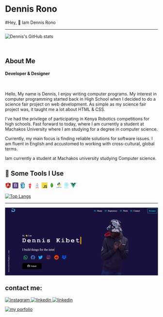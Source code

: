 <h1>Dennis Rono
</h1>
#Hey, 👋 Iam Dennis Rono
<hr>

![Dennis's GitHub stats](https://github-readme-stats.vercel.app/api?username=DennisRono&show_icons=true&theme=dark)
 
<br>
<h2>About Me</h2>
<h4>Developer & Designer</h4>
<br>
<p>
Hello, My name is Dennis, I enjoy writing computer programs. My interest in computer programming started back in High School when I decided to do a science fair project on web development. As simple as my science fair project was, it taught me a lot about HTML & CSS.
</p>
<p>
  I've had the privilege of participating in Kenya Robotics competitions for high schools. Fast forward to today, where I am currently a student at Machakos University where I am studying for a degree in computer science.
</p>
<p>
  Currently, my main focus is finding reliable solutions for software issues. I am fluent in English and accustomed to working with cross-cultural, global terms.
</p>
<p>Iam currently a student at Machakos university studying Computer science.</p>
<h2>🚀 Some Tools I Use</h2>
<p align="left">
  <img src="./img/angularjs-original.svg" alt="" height="20" width="20">
  <img src="./img/bootstrap-plain.svg" alt="" height="20" width="20">
  <img src="./img/css3-original-wordmark.svg" alt="" height="20" width="20">
  <img src="./img/gulp-plain.svg" alt="" height="20" width="20">
  <img src="./img/java-original-wordmark.svg" alt="" height="20" width="20">
  <img src="./img/javascript-original.svg" alt="" height="20" width="20">
  <img src="./img/mongodb-original.svg" alt="" height="20" width="20">
  <img src="./img/python-original-wordmark.svg" alt="" height="20" width="20">
  <img src="./img/react-original-wordmark.svg" alt="" height="20" width="20">
  <img src="./img/vuejs-original.svg" alt="" height="20" width="20">
</p>


 [![Top Langs](https://github-readme-stats.vercel.app/api/top-langs/?username=DennisRono&layout=compact)](https://github.com/DennisRono/github-readme-stats)
 
 
 <hr>
 <a href="https://denniskibet.com/kibet">
 <img src="./img/portfolio.png" align="center" >
 </a>
 
 ## contact me:
<a href="https://www.instagram.com/finn_neron/">
<img alt="instagram" src="https://img.shields.io/badge/Instagram-E4405F?style=for-the-badge&logo=instagram&logoColor=white"/>
</a> 
<a href="https://www.linkedin.com/in/finn-neron-7911161aa/">
<img alt="linkedin" src="https://img.shields.io/badge/LinkedIn-0077B5?style=for-the-badge&logo=linkedin&logoColor=white" />
</a>
<a href="https://discord.gg/t7dEEgGE6y">
<img alt="linkedin" src="https://img.shields.io/badge/Discord-0077B5?logo=Discord&logoColor=white&style=for-the-badge" />
</a>
<p>
  <a href="https://blogs.denniskibet.com/portfolio">
  <img src="https://img.shields.io/badge/website-portfolio-brightgreen" alt="my porfolio" />
  </a>
</p>
